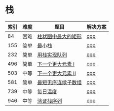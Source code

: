 # 栈

|索引|难度|题目|解决方案|
|----|----|----|--------|
|84|困难|[柱状图中最大的矩形](https://leetcode-cn.com/problems/largest-rectangle-in-histogram/)|[cpp](../problem/84_largestRectangleArea.md)|
|155|简单|[最小栈](https://leetcode-cn.com/problems/min-stack/)|[cpp](../problem/155_MinStack.md)|
|232|简单|[用栈实现队列](https://leetcode-cn.com/problems/implement-queue-using-stacks/)|[cpp](../problem/232_MyQueue.md)|
|496|简单|[下一个更大元素 I](https://leetcode-cn.com/problems/next-greater-element-i/)|[cpp](../problem/496_nextGreaterElement.md)|
|503|中等|[下一个更大元素 II](https://leetcode-cn.com/problems/next-greater-element-ii/)|[cpp](../problem/503_nextGreaterElements.md)|
|581|简单|[最短无序连续子数组](https://leetcode-cn.com/problems/shortest-unsorted-continuous-subarray/submissions/)|[cpp](../problem/581_findUnsortedSubarray.md)|
|739|中等|[每日温度](https://leetcode-cn.com/problems/daily-temperatures/)|[cpp](../problem/739_dailyTemperatures.md)|
|946|中等|[验证栈序列](https://leetcode-cn.com/problems/validate-stack-sequences/)|[cpp](../problem/946_validateStackSequences.md)|
